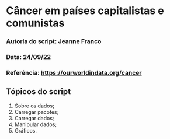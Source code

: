 # Câncer em países capitalistas e comunistas

### Autoria do script: Jeanne Franco
### Data: 24/09/22
### Referência: https://ourworldindata.org/cancer

## Tópicos do script

1. Sobre os dados;
2. Carregar pacotes;
3. Carregar dados;
4. Manipular dados;
5. Gráficos.
